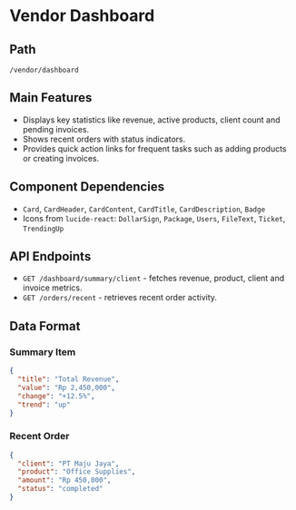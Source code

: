 # Vendor Dashboard

## Path
`/vendor/dashboard`

## Main Features
- Displays key statistics like revenue, active products, client count and pending invoices.
- Shows recent orders with status indicators.
- Provides quick action links for frequent tasks such as adding products or creating invoices.

## Component Dependencies
- `Card`, `CardHeader`, `CardContent`, `CardTitle`, `CardDescription`, `Badge`
- Icons from `lucide-react`: `DollarSign`, `Package`, `Users`, `FileText`, `Ticket`, `TrendingUp`

## API Endpoints
- `GET /dashboard/summary/client` - fetches revenue, product, client and invoice metrics.
- `GET /orders/recent` - retrieves recent order activity.

## Data Format
### Summary Item
```json
{
  "title": "Total Revenue",
  "value": "Rp 2,450,000",
  "change": "+12.5%",
  "trend": "up"
}
```

### Recent Order
```json
{
  "client": "PT Maju Jaya",
  "product": "Office Supplies",
  "amount": "Rp 450,000",
  "status": "completed"
}
```
